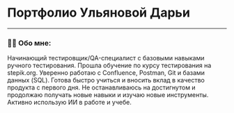 # Портфолио Ульяновой Дарьи
---

### 👨‍💻 Обо мне:

Начинающий тестировщик/QA-специалист с  базовыми навыками ручного тестирования. Прошла обучение по курсу тестирования на stepik.org. Уверенно работаю с Confluence, Postman, Git и базами данных (SQL). Готова быстро учиться и вносить вклад в качество продукта с первого дня. Не останавливаюсь на достигнутом и продолжаю получать новые навыки и изучаю новые инструменты. Активно использую ИИ в работе и учебе.


